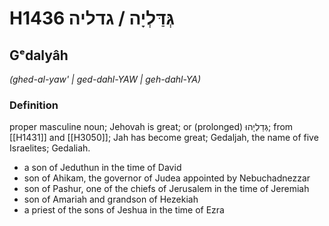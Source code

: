# H1436 גְּדַּלְיָה / גדליה

## Gᵉdalyâh

_(ghed-al-yaw' | ɡed-dahl-YAW | ɡeh-dahl-YA)_

### Definition

proper masculine noun; Jehovah is great; or (prolonged) גְּדַלְיָהוּ; from [[H1431]] and [[H3050]]; Jah has become great; Gedaljah, the name of five Israelites; Gedaliah.

- a son of Jeduthun in the time of David
- son of Ahikam, the governor of Judea appointed by Nebuchadnezzar
- son of Pashur, one of the chiefs of Jerusalem in the time of Jeremiah
- son of Amariah and grandson of Hezekiah
- a priest of the sons of Jeshua in the time of Ezra
